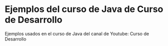 # Ejemplos del curso de Java de Curso de Desarrollo
Ejemplos usados  en el curso de Java del canal de Youtube: Curso de Desarrollo